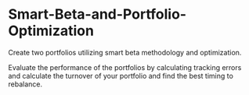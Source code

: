 # Smart-Beta-and-Portfolio-Optimization
Create two portfolios utilizing smart beta methodology and optimization. 

Evaluate the performance of the portfolios by calculating tracking errors and calculate the turnover of your portfolio and find the best timing to rebalance. 
